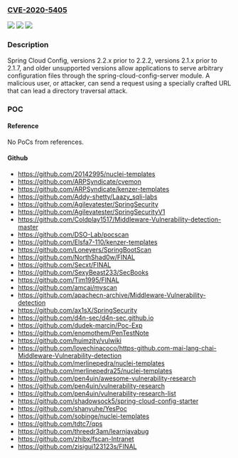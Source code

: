 ### [CVE-2020-5405](https://cve.mitre.org/cgi-bin/cvename.cgi?name=CVE-2020-5405)
![](https://img.shields.io/static/v1?label=Product&message=Spring%20Cloud%20Config&color=blue)
![](https://img.shields.io/static/v1?label=Version&message=2.22.2.2%20&color=brighgreen)
![](https://img.shields.io/static/v1?label=Vulnerability&message=CWE-23%3A%20Relative%20Path%20Traversal&color=brighgreen)

### Description

Spring Cloud Config, versions 2.2.x prior to 2.2.2, versions 2.1.x prior to 2.1.7, and older unsupported versions allow applications to serve arbitrary configuration files through the spring-cloud-config-server module. A malicious user, or attacker, can send a request using a specially crafted URL that can lead a directory traversal attack.

### POC

#### Reference
No PoCs from references.

#### Github
- https://github.com/20142995/nuclei-templates
- https://github.com/ARPSyndicate/cvemon
- https://github.com/ARPSyndicate/kenzer-templates
- https://github.com/Addy-shetty/Laazy_sqli-labs
- https://github.com/Agilevatester/SpringSecurity
- https://github.com/Agilevatester/SpringSecurityV1
- https://github.com/Coldplay1517/Middleware-Vulnerability-detection-master
- https://github.com/DSO-Lab/pocscan
- https://github.com/Elsfa7-110/kenzer-templates
- https://github.com/Loneyers/SpringBootScan
- https://github.com/NorthShad0w/FINAL
- https://github.com/Secxt/FINAL
- https://github.com/SexyBeast233/SecBooks
- https://github.com/Tim1995/FINAL
- https://github.com/amcai/myscan
- https://github.com/apachecn-archive/Middleware-Vulnerability-detection
- https://github.com/ax1sX/SpringSecurity
- https://github.com/d4n-sec/d4n-sec.github.io
- https://github.com/dudek-marcin/Poc-Exp
- https://github.com/enomothem/PenTestNote
- https://github.com/huimzjty/vulwiki
- https://github.com/lovechinacoco/https-github.com-mai-lang-chai-Middleware-Vulnerability-detection
- https://github.com/merlinepedra/nuclei-templates
- https://github.com/merlinepedra25/nuclei-templates
- https://github.com/pen4uin/awesome-vulnerability-research
- https://github.com/pen4uin/vulnerability-research
- https://github.com/pen4uin/vulnerability-research-list
- https://github.com/shadowsock5/spring-cloud-config-starter
- https://github.com/shanyuhe/YesPoc
- https://github.com/sobinge/nuclei-templates
- https://github.com/tdtc7/qps
- https://github.com/threedr3am/learnjavabug
- https://github.com/zhibx/fscan-Intranet
- https://github.com/zisigui123123s/FINAL

